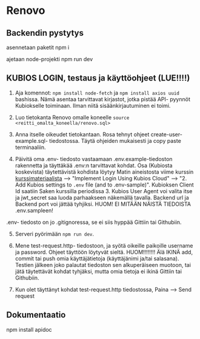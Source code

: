 # Renovo

## Backendin pystytys

asennetaan paketit npm i

ajetaan node-projekti npm run dev

## KUBIOS LOGIN, testaus ja käyttöohjeet (LUE!!!!)

1. Aja komennot: `npm install node-fetch` ja `npm install axios uuid` bashissa. Nämä asentaa tarvittavat kirjastot, jotka pistää API- pyynnöt Kubiokselle toiminaan. Ilman niitä sisäänkirjautuminen ei toimi.

2. Luo tietokanta Renovo omalle koneelle `source <reitti_omalta_koneella/renovo.sql>`

3. Anna itselle oikeudet tietokantaan. Rosa tehnyt ohjeet create-user-example.sql- tiedostossa. Täytä ohjeiden mukaisesti ja copy paste terminaaliin.

4. Päivitä oma .env- tiedosto vastaamaan .env.example-tiedoston rakennetta ja täyttäkää .env:n tarvittavat kohdat. Osa (Kubiosta koskevista) täytettävistä kohdista löytyy Matin aineistosta viime kurssin [kurssimateriaalista](https://github.com/mattpe/hyte-web-dev/blob/main/12-kubios.md) --> "Implement Login Using Kubios Cloud" --> "2. Add Kubios settings to `.env` file (and to .env-sample)". Kubioksen Client Id saatiin Saken kurssilla periodissa 3. Kubios User Agent voi valita itse ja jwt_secret saa luoda parhaakseen näkemällä tavalla. Backend url ja Backend port voi jättää tyhjiksi. HUOM! EI MITÄÄN NÄISTÄ TIEDOISTA .env.sampleen!

.env- tiedosto on jo .gitignoressa, se ei siis hyppää Gittiin tai Githubiin.

5. Serveri pyörimään `npm run dev`.

6. Mene test-request.http- tiedostoon, ja syötä oikeille paikoille username ja password. Ohjeet täyttöön löytyvät sieltä.
HUOM!!!!!!!! Älä IKINÄ add, commit tai push omia käyttäjätietoja (käyttäjänimi ja/tai salasana). Testien jälkeen joko palautat tiedoston sen alkuperäiseen muotoon, tai jätä täytettävät kohdat tyhjäksi, mutta omia tietoja ei ikinä Gittiin tai Githubiin.

7. Kun olet täyttänyt kohdat test-request.http tiedostossa, Paina --> Send request

## Dokumentaatio

npm install apidoc
